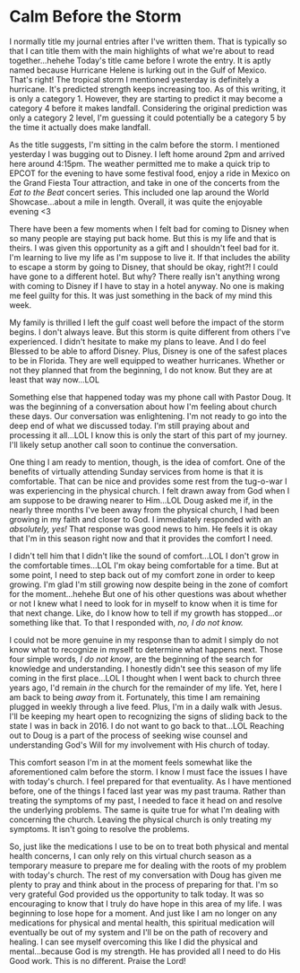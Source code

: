 # Calm Before the Storm

I normally title my journal entries after I've written them. That is typically so that I can title them with the main highlights of what we're about to read together...hehehe Today's title came before I wrote the entry. It is aptly named because Hurricane Helene is lurking out in the Gulf of Mexico. That's right! The tropical storm I mentioned yesterday is definitely a hurricane. It's predicted strength keeps increasing too. As of this writing, it is only a category 1. However, they are starting to predict it may become a category 4 before it makes landfall. Considering the original prediction was only a category 2 level, I'm guessing it could potentially be a category 5 by the time it actually does make landfall.

As the title suggests, I'm sitting in the calm before the storm. I mentioned yesterday I was bugging out to Disney. I left home around 2pm and arrived here around 4:15pm. The weather permitted me to make a quick trip to EPCOT for the evening to have some festival food, enjoy a ride in Mexico on the Grand Fiesta Tour attraction, and take in one of the concerts from the *Eat to the Beat* concert series. This included one lap around the World Showcase...about a mile in length. Overall, it was quite the enjoyable evening <3

There have been a few moments when I felt bad for coming to Disney when so many people are staying put back home. But this is my life and that is theirs. I was given this opportunity as a gift and I shouldn't feel bad for it. I'm learning to live my life as I'm suppose to live it. If that includes the ability to escape a storm by going to Disney, that should be okay, right?! I could have gone to a different hotel. But why? There really isn't anything wrong with coming to Disney if I have to stay in a hotel anyway. No one is making me feel guilty for this. It was just something in the back of my mind this week.

My family is thrilled I left the gulf coast well before the impact of the storm begins. I don't always leave. But this storm is quite different from others I've experienced. I didn't hesitate to make my plans to leave. And I do feel Blessed to be able to afford Disney. Plus, Disney is one of the safest places to be in Florida. They are well equipped to weather hurricanes. Whether or not they planned that from the beginning, I do not know. But they are at least that way now...LOL

Something else that happened today was my phone call with Pastor Doug. It was the beginning of a conversation about how I'm feeling about church these days. Our conversation was enlightening. I'm not ready to go into the deep end of what we discussed today. I'm still praying about and processing it all...LOL I know this is only the start of this part of my journey. I'll likely setup another call soon to continue the conversation.

One thing I am ready to mention, though, is the idea of comfort. One of the benefits of virtually attending Sunday services from home is that it is comfortable. That can be nice and provides some rest from the tug-o-war I was experiencing in the physical church. I felt drawn away from God when I am suppose to be drawing nearer to Him...LOL Doug asked me if, in the nearly three months I've been away from the physical church, I had been growing in my faith and closer to God. I immediately responded with an *absolutely, yes!* That response was good news to him. He feels it is okay that I'm in this season right now and that it provides the comfort I need.

I didn't tell him that I didn't like the sound of comfort...LOL I don't grow in the comfortable times...LOL I'm okay being comfortable for a time. But at some point, I need to step back out of my comfort zone in order to keep growing. I'm glad I'm still growing now despite being in the zone of comfort for the moment...hehehe But one of his other questions was about whether or not I knew what I need to look for in myself to know when it is time for that next change. Like, do I know how to tell if my growth has stopped...or something like that. To that I responded with, *no, I do not know.*

I could not be more genuine in my response than to admit I simply do not know what to recognize in myself to determine what happens next. Those four simple words, *I do not know*, are the beginning of the search for knowledge and understanding. I honestly didn't see this season of my life coming in the first place...LOL I thought when I went back to church three years ago, I'd remain *in* the church for the remainder of my life. Yet, here I am back to being *away* from it. Fortunately, this time I am remaining plugged in weekly through a live feed. Plus, I'm in a daily walk with Jesus. I'll be keeping my heart open to recognizing the signs of sliding back to the state I was in back in 2016. I do not want to go back to that...LOL Reaching out to Doug is a part of the process of seeking wise counsel and understanding God's Will for my involvement with His church of today.

This comfort season I'm in at the moment feels somewhat like the aforementioned calm before the storm. I know I must face the issues I have with today's church. I feel prepared for that eventuality. As I have mentioned before, one of the things I faced last year was my past trauma. Rather than treating the symptoms of my past, I needed to face it head on and resolve the underlying problems. The same is quite true for what I'm dealing with concerning the church. Leaving the physical church is only treating my symptoms. It isn't going to resolve the problems.

So, just like the medications I use to be on to treat both physical and mental health concerns, I can only rely on this virtual church season as a temporary measure to prepare me for dealing with the roots of my problem with today's church. The rest of my conversation with Doug has given me plenty to pray and think about in the process of preparing for that. I'm so very grateful God provided us the opportunity to talk today. It was so encouraging to know that I truly do have hope in this area of my life. I was beginning to lose hope for a moment. And just like I am no longer on any medications for physical and mental health, this spiritual medication will eventually be out of my system and I'll be on the path of recovery and healing. I can see myself overcoming this like I did the physical and mental...because God is my strength. He has provided all I need to do His Good work. This is no different. Praise the Lord!

